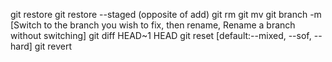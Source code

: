 git restore <file>
git restore --staged <file> (opposite of add)
git rm
git mv
git branch -m [Switch to the branch you wish to fix, then rename, Rename a branch without switching]
git diff HEAD~1 HEAD
git reset [default:--mixed, --sof, --hard]
git revert 

